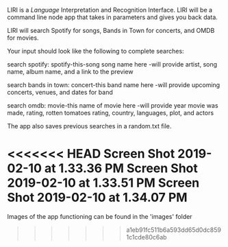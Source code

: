 LIRI is a _Language_ Interpretation and Recognition Interface. LIRI will be a command line node app that takes in parameters and gives you back data.

LIRI will search Spotify for songs, Bands in Town for concerts, and OMDB for movies.

Your input should look like the following to complete searches:

search spotify: spotify-this-song song name here
  -will provide artist, song name, album name, and a link to the preview

search bands in town: concert-this band name here
  -will provide upcoming concerts, venues, and dates for band

search omdb: movie-this name of movie here
  -will provide year movie was made, rating, rotten tomatoes rating, country, languages, plot, and actors
   
The app also saves previous searches in a random.txt file.

<<<<<<< HEAD
Screen Shot 2019-02-10 at 1.33.36 PM
Screen Shot 2019-02-10 at 1.33.51 PM
Screen Shot 2019-02-10 at 1.34.07 PM
=======
Images of the app functioning can be found in the 'images' folder
>>>>>>> a1eb91fc511b6a593dd65d0dc8591c1cde80c6ab
